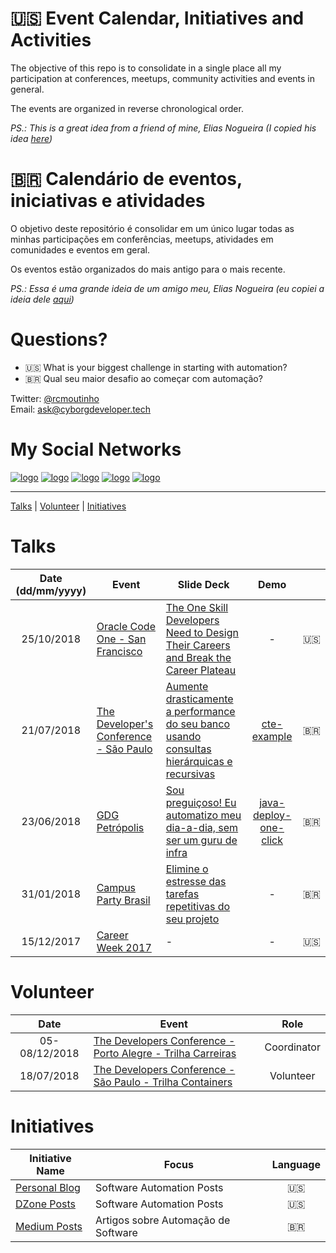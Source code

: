 # :us: Event Calendar, Initiatives and Activities

The objective of this repo is to consolidate in a single place all my participation at conferences, meetups, community activities and events in general.

The events are organized in reverse chronological order.

*PS.: This is a great idea from a friend of mine, Elias Nogueira (I copied his idea [here](https://github.com/eliasnogueira/public-speaking))*

# :brazil: Calendário de eventos, iniciativas e atividades

O objetivo deste repositório é consolidar em um único lugar todas as minhas participações em conferências, meetups, atividades em comunidades e eventos em geral.

Os eventos estão organizados do mais antigo para o mais recente.

*PS.: Essa é uma grande ideia de um amigo meu, Elias Nogueira (eu copiei a ideia dele [aqui](https://github.com/eliasnogueira/public-speaking))*

# Questions?

* :us: What is your biggest challenge in starting with automation?
* :brazil: Qual seu maior desafio ao começar com automação?

Twitter: [@rcmoutinho](https://twitter.com/rcmoutinho)  
Email: ask@cyborgdeveloper.tech

# My Social Networks

[![logo](https://cdn3.iconfinder.com/data/icons/social-circle/512/social_8-48.png)](http://www.twitter.com/rcmoutinho)
[![logo](https://cdn3.iconfinder.com/data/icons/social-circle/512/social_7-48.png)](http://www.linkedin.com/in/rcmoutinho)
[![logo](https://cdn3.iconfinder.com/data/icons/social-circle/512/647397-youtube-48.png)](https://www.youtube.com/c/rodrigomoutinho)
[![logo](https://cdn3.iconfinder.com/data/icons/social-circle/512/social_3-48.png)](https://www.facebook.com/rcmoutinho)
[![logo](https://cdn0.iconfinder.com/data/icons/social-circle/612/slideshare-48.png)](https://www.slideshare.net/rcmoutinho)

---

[Talks](#talks) | [Volunteer](#volunteer) | [Initiatives](#initiatives)

# Talks

| Date (dd/mm/yyyy) | Event          | Slide Deck  | Demo | |
|:-----------------:|----------------|-------------|:----:|:--------:|
| 25/10/2018 | [Oracle Code One - San Francisco](https://oracle.rainfocus.com/widget/oracle/oow18/catalogcodeone18?search=DEV6389) | [The One Skill Developers Need to Design Their Careers and Break the Career Plateau](https://static.rainfocus.com/oracle/oow18/sess/1532457929303001Y3nA/PF/the-one-skill-developers-need-to-design-their-careers-and-break-the-career-plateau_1541192145993001BpWG.pdf) | - | :us: |
| 21/07/2018 | [The Developer's Conference - São Paulo](http://www.thedevelopersconference.com.br/tdc/2018/saopaulo/trilha-banco-de-dados) | [Aumente drasticamente a performance do seu banco usando consultas hierárquicas e recursivas](https://pt.slideshare.net/rcmoutinho/aumente-drasticamente-a-performance-do-seu-banco-usando-consultas-hierrquicas-e-recursivas) | [cte-example](https://github.com/rcmoutinho/public-speaking/tree/master/cte-example) | :brazil: |
| 23/06/2018 | [GDG Petrópolis](https://www.meetup.com/GDGPetropolis/events/251625105/) | [Sou preguiçoso! Eu automatizo meu dia-a-dia, sem ser um guru de infra](https://www.slideshare.net/rcmoutinho/sou-preguioso-eu-automatizo-meu-diaadia-sem-ser-um-guru-de-infra) | [java-deploy-one-click](https://github.com/rcmoutinho/public-speaking/tree/master/java-deploy-one-click) | :brazil: |
| 31/01/2018 | [Campus Party Brasil](https://campuse.ro/events/campus-party-brasil-2018/talk/elimine-o-estresse-das-tarefas-repetitivas-do-seu-projeto-cpbr11/) | [Elimine o estresse das tarefas repetitivas do seu projeto](https://www.slideshare.net/rcmoutinho/elimine-o-estresse-das-tarefas-repetitivas-do-seu-projeto) |-| :brazil: |
| 15/12/2017 | [Career Week 2017](https://code4.life/career-week-2017) |-|-| :us: |

# Volunteer

| Date        | Event            | Role  |
|:-----------:|------------------|:-----:|
| 05-08/12/2018 | [The Developers Conference - Porto Alegre - Trilha Carreiras](http://www.thedevelopersconference.com.br/tdc/2018/portoalegre/trilha-carreiras-e-mentoria) | Coordinator |
| 18/07/2018 | [The Developers Conference - São Paulo - Trilha Containers](http://www.thedevelopersconference.com.br/tdc/2017/saopaulo/trilha-containers) | Volunteer |

# Initiatives

| Initiative Name | Focus | Language |
|-----------------|-------|:--------:|
| [Personal Blog](https://cyborgdeveloper.tech/) | Software Automation Posts | :us: |
| [DZone Posts](https://dzone.com/users/2946317/rcmoutiho.html) | Software Automation Posts | :us: |
| [Medium Posts](https://medium.com/@rcmoutinho) | Artigos sobre Automação de Software | :brazil: |
